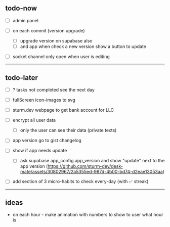 ## todo-now

- [ ] admin panel

- [ ] on each commit (version upgrade)
    - [ ] upgrade version on supabase also
    - [ ] and app when check a new version show a button to update

- [ ] socket channel only open when user is editing

---

## todo-later


- [ ] ? tasks not completed see the next day
- [ ] fullScreen icon-images to svg

- [ ] sturm.dev webpage to get bank account for LLC

- [ ] encrypt all user data
    - [ ] only the user can see their data (private texts)

- [ ] app version go to gist changelog

- [ ] show if app needs update
    - [ ] ask supabase app_config.app_version and show "update" next to the app version (https://github.com/sturm-dev/desk-mate/assets/30802967/2a5355ed-987d-4b00-bd74-d2eae13053aa)

- [ ] add section of 3 micro-habits to check every-day (with ✅ streak)


---

## ideas

- on each hour - make animation with numbers to show to user what hour is